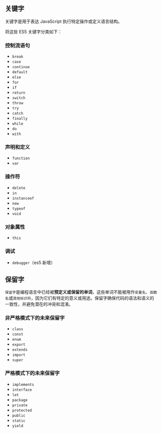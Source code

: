 ## 关键字

关键字是用于表达 JavaScript 执行特定操作或定义语言结构。

将这些 ES5 关键字分类如下：

### 控制流语句

- `break`
- `case`
- `continue`
- `default`
- `else`
- `for`
- `if`
- `return`
- `switch`
- `throw`
- `try`
- `catch`
- `finally`
- `while`
- `do`
- `with`

### 声明和定义

- `function`
- `var`

### 操作符

- `delete`
- `in`
- `instanceof`
- `new`
- `typeof`
- `void`

### 对象属性

- `this`

### 调试

- `debugger`（es5 新增）

## 保留字

`保留字`是编程语言中已经被**预定义或保留的单词**，这些单词不能被用作`变量名`、`函数名`或`其他标识符`，因为它们有特定的意义或用途。保留字确保代码的语法和语义的一致性，并避免潜在的冲突和混淆。

### 非严格模式下的未来保留字

- `class`
- `const`
- `enum`
- `export`
- `extends`
- `import`
- `super`

### 严格模式下的未来保留字

- `implements`
- `interface`
- `let`
- `package`
- `private`
- `protected`
- `public`
- `static`
- `yield`
